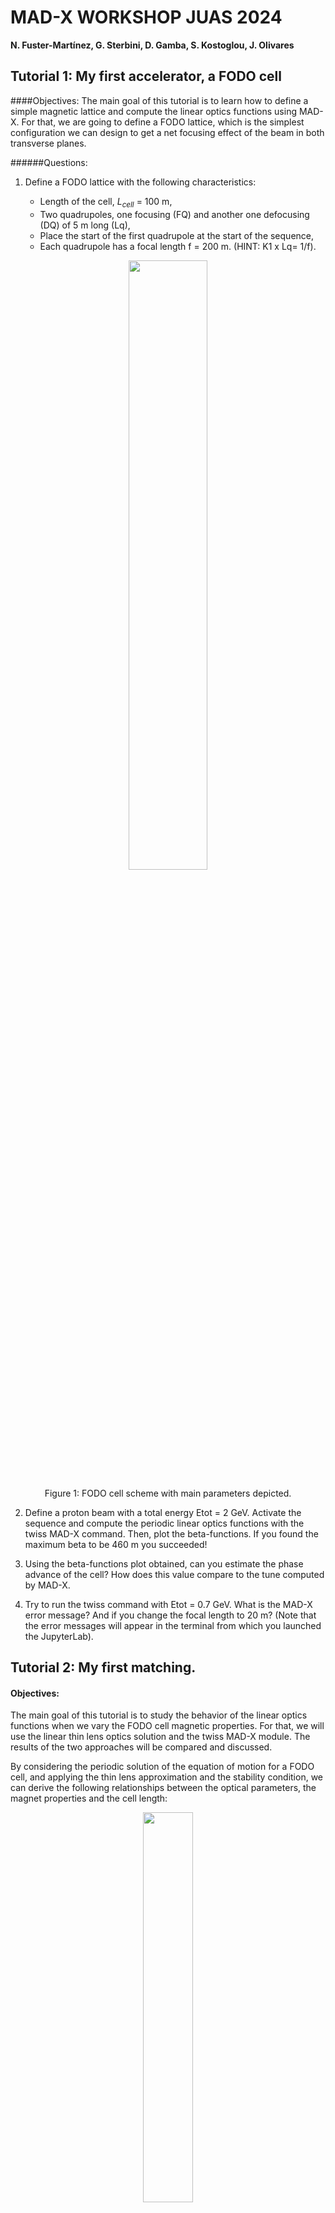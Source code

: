 # MAD-X WORKSHOP JUAS 2024
**N. Fuster-Martínez, G. Sterbini, D. Gamba, S. Kostoglou, J. Olivares** 

## Tutorial 1: My first accelerator, a FODO cell

####Objectives:
The main goal of this tutorial is to learn how to define a simple magnetic lattice and compute the linear optics functions using MAD-X. For that, we are going to define a FODO lattice, which is the simplest configuration we can design to get a net focusing effect of the beam in both transverse planes.

######Questions:
    
1.    Define a FODO lattice with the following characteristics:

      - Length of the cell, $L_{cell}$ = 100 m,
      - Two quadrupoles, one focusing (FQ) and another one defocusing (DQ) of 5 m long (Lq),
      - Place the start of the first quadrupole at the start of the sequence,
      - Each quadrupole has a focal length f = 200 m. (HINT: K1 x Lq= 1/f). 

<p align="center">
<img src="Figures/FODO.png" width="50%"/>
</p>

<p align="center">
Figure 1: FODO cell scheme with main parameters depicted.
</p>   

2. Define a proton beam with a total energy Etot = 2 GeV. Activate the sequence and compute the periodic linear optics functions with the twiss MAD-X command. Then, plot the beta-functions. If you found the maximum beta to be 460 m you succeeded!

3. Using the beta-functions plot obtained, can you estimate the phase advance of the cell? How does this value compare to the tune computed by MAD-X.
    
4. Try to run the twiss command with Etot = 0.7 GeV. What is the MAD-X error message? And if you change the focal length to 20 m? (Note that the error messages will appear in the terminal from which you launched the JupyterLab).

## Tutorial 2: My first matching.

#### Objectives:
The main goal of this tutorial is to study the behavior of the linear optics functions when we vary the FODO cell magnetic properties. For that, we will use the linear thin lens optics solution and the twiss MAD-X module. The results of the two approaches will be compared and discussed.

By considering the periodic solution of the equation of motion for a FODO cell, and applying the thin lens approximation and the stability condition, we can derive the following relationships between the optical parameters, the magnet properties and the cell length:

<p align="center">
<img src="Figures/equations.png" width="40%"/>
</p>
<p align="center">
<img src="Figures/analytic.png" width="40%"/>
</p>

1. Try to TWISS the FODO cell defined in Tutorial 1 powering the quadrupoles to obtain a phase advance of ~ 90° in the cell using the thin lens approximation (Figure 1). 

2. What is the maximum beta-function value compared to the thin lens approximation solution from Figure 2?

3. Halve the focusing strength of the quadrupole, what is the effect of it on the maximum and minimum beta-functions and on the phase advance? Compare with the thin lens approximation from Figure 1 and Figure 2.

4. Compute the maximum beam size σ assuming a normalized emittance of 3 mrad mm and Etot = 7 TeV.

## Tutorial 3: Building a circular machine.

#### Objectives:
   - Build a circular machine by introducing dipoles into the FODO cell of Tutorial 1.
   - Use the MATCHING MAD-X engine to compute the strength of the magnets to get a desired tune.

1.    Consider now the FODO cell of Tutorial 2 and add 4 sector dipoles of 15 m long (assume 5 m of drift space between magnets). Consider a ring with 736 dipoles with equal bending angles.

<p align="center">
<img src="Figures/Tutorial3_FODO.png" width="40%"/>
</p>

<p align="center">
Figure 4: Scheme of a FODO cell with dipoles.
</p>

2. Do the dipoles (weak focusing) affect the maximum of the beta-functions and the dispersion? Compute the relative variation with and without dipoles on the maximum beta-function on the two planes.

3. From the phase advance of the FODO cell compute the horizontal and vertical tunes of the machine.

4. Suppose you want to set a tune of (60.2,67.2), use the MAD-X matching engine on a single FODO to get it.

**BONUS:**

B1. Change the total beam energy to 7 TeV. What is the new tune of the machine? Why?

B2. What is the maximum tune that you can reach with such a lattice? (HINT: what is the maximum phase advance per FODO cell in the thin lens approximation?).


## Tutorial 4: Natural chromaticity.

#### Objectives:
   - Quantify the natural chromaticity of a FODO cell (from Tutorial 3).
   - First tracking of particles using the tracking MAD-X engine to study the beam dynamics for different initial conditions.

<p align="center">
<img src="Figures/Tutorial4_chroma.jpg" width="50%"/>
</p>
<p align="center">
Figure 5: Chromaticity effect illustration.
</p>

1. Using the lattice and the MAD-X input file from Tutorial 3 match the tunes of the FODO cell to 0.25, both horizontal and vertical.

2. Using the chromaticity obtained from the TWISS, compute the tunes for particles with ∆p/p= 10^(-3).

3. Track particles with initial coordinates x, y, px, py = (1, 1, 0, 0) mm in 100 turns. Plot the x-px phase space. How does the particle move in the phase space turn after turn?

     (HINT: To use the TRACK MAD-X module you need to convert your lattice into thin and for that you need to have your SEQUENCE referred to the center of the elements).

4. Track a particle now with x, y, px, py = (100, 100, 0, 0) mm in 100 turns. Plot x-px phase-space. Does something change with respect to the previous case? Why?

**BONUS:**

B1. Repeat the tracking of points 3 and 4 but adding DELTAP = 10^(-2) to the TRACK command. How does the phase space look now? Is the tune still the same? It may help to look only at the first 4 turns to get a clear picture.

## Tutorial 5: Chromaticity correction and non-linearities.

#### Objectives:
   - Introduce sextupoles in the FODO cell for chromaticity correction.
   - Non-linearities impact on the beam dynamics.


<p align="center">
<img src="Figures/Tutorial5_chroma_correction.jpg" width="50%"/>
</p>
<p align="center">
Figure 6: Chromaticity correction scheme.
</p>

1. Add 0.5 m long sextupoles attached to the quadrupoles. With a matching block adjust the vertical and horizontal chromaticity of the cell (global parameters: DQ1 and DQ2) to zero, by powering the two sextupoles (K2_1 and K2_2). 

<p align="center">
<img src="Figures/Tutorial5_FODO.png" width="50%"/>
</p>

<p align="center">
Figure 7: FODO cell with dipoles and sextupoles scheme.
</p>

2. Using the K2_1 and K2_2 obtained in point 1 and the β-functions and dispersion at the sextupole location, evaluate using the formula the sextupolar effect Q1 for a particle of  ∆p/p= 10^(-2). Compare the results obtained in the Tutorial 4.

3. Track a particle with initial conditions x, y, px, py = (1, 1, 0, 0) mm in 100 cells and ∆p/p= 10^(-2). Plot the x-px phase-space. Did you manage to recover the original tune for the off-momentum particle?

4. Track now a particle with initial coordinates x, y, px, py = (100, 100, 0, 0) mm in 100 cells. How does the particle move cell after cell? Do you see the tunes? What is going on?

**BONUS:**

B1. Move the tunes to (0.23, 0.23) and repeat the questions 3 and 4. Is the particle now stable?

## Tutorial 6: Building a transfer line.

#### Objectives:
   - Build a transfer line and compute the optics for some initial conditions.
   - Matching a transfer line.

1.    Build a transfer line for a 2 GeV proton beam of 10 m length with 4 quadrupoles of 0.1 m long (centered at 2, 4, 6, and 8 m). With K1 values of 0.1, 0.1, 0.1, 0.1 m^(-2), respectively. Can you find a periodic solution?

<p align="center">
<img src="Figures/Tutorial6_TransferLine.png" width="50%"/>
</p>

<p align="center">
Figure 6: Transfer line scheme.
</p>

2. Can you find an initial conditions (IC) solution starting from (beta_x , alpha_x , beta_y , alpha_y) = (1, 0, 2, 0) m? Compute the corresponding quadrupole gradients. What are the final optical conditions at the end (beta_x_end , alpha_x_end , beta_y_end , alpha_y_end)?

3. Starting from (beta_x , alpha_x , beta_y , alpha_y) = (1, 0, 2, 0) m match the line to (beta_x_end , alpha_x_end , beta_y_end , alpha_y_end) = (2, 0, 1, 0) m at the end.

4. Starting from (beta_x , alpha_x , beta_y , alpha_y) = (1 , 0, 2, 0) m and the gradients obtained in the previous matching, match to the (beta_x_end , alpha_x_end , beta_y_end , alpha_y_end) found in the question number 2. Can you find back the K1 values of 0.1, 0.1, 0.1, 0.1 m^(-2), respectively. Compute the required gradients for this solution.

**BONUS:**

B1. Consider that the quadrupoles have an excitation current of a 100 A m^2 and an excitation magnetic factor of 2 T/m/A and an aperture of 40 mm diameter. Compute the magnetic field at the poles of the four quadrupoles for the two matching solutions of the exercise. (HINT: assume a linear regime and use a dimensional approach).
